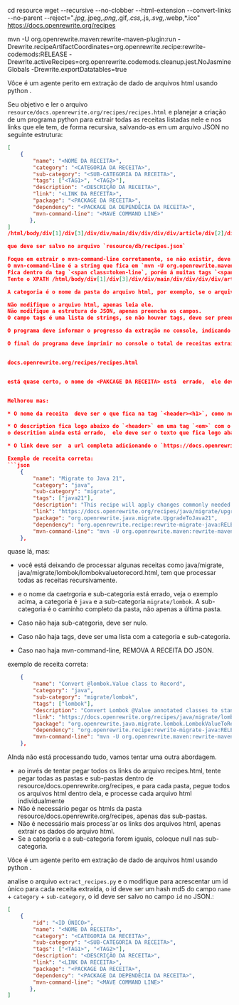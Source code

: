 cd resource
wget --recursive --no-clobber --html-extension --convert-links --no-parent --reject="*.jpg,*.jpeg,*.png,*.gif,*.css,*.js,*.svg,*.webp,*.ico" https://docs.openrewrite.org/recipes

mvn -U org.openrewrite.maven:rewrite-maven-plugin:run -Drewrite.recipeArtifactCoordinates=org.openrewrite.recipe:rewrite-codemods:RELEASE -Drewrite.activeRecipes=org.openrewrite.codemods.cleanup.jest.NoJasmineGlobals -Drewrite.exportDatatables=true


Vôce é um agente perito em extração de dado de arquivos html usando python .

Seu objetivo e ler  o arquivo `resource/docs.openrewrite.org/recipes/recipes.html` e planejar a criação de um programa python para extrair todas as receitas listadas nele e nos links que ele tem, de forma recursiva, salvando-as em um arquivo JSON no seguinte estrutura:
```json
[
    {
        "name": "<NOME DA RECEITA>",
        "category": "<CATEGORIA DA RECEITA>",
        "sub-category": "<SUB-CATEGORIA DA RECEITA>",
        "tags": ["<TAG1>", "<TAG2>"],
        "description": "<DESCRIÇÃO DA RECEITA>",
        "link": "<LINK DA RECEITA>",
        "package": "<PACKAGE DA RECEITA>",
        "dependency": "<PACKAGE DA DEPENDÊCIA DA RECEITA>",
        "mvn-command-line": "<MAVE COMMAND LINE>"
       },
]
/html/body/div[1]/div[3]/div/div/main/div/div/div/div/article/div[2]/div[2]/div/div[4]/div/div[2]/pre/code/span

que deve ser salvo no arquivo `resource/db/recipes.json`

Foque em extrair o mvn-command-line corretamente, se não existir, deve ser nulo.
O mvn-command-line é a string que fica em `mvn -U org.openrewrite.maven:rewrite-maven-plugin:run -Drewrite.recipeArtifactCoordinates=<PACKAGE DA DEPENDÊCIA DA RECEITA> -Drewrite.activeRecipes=<NOME DA RECEITA> -Drewrite.exportDatatables=true`
Fica dentro da tag `<span class=token-line`, porém á muitas tags `<span class=token-line` no html, é imperativo que o mvn-command-line seja extraído corretamente.
Tente o XPATH /html/body/div[1]/div[3]/div/div/main/div/div/div/div/article/div[2]/div[2]/div/div[4]/div/div[2]/pre/code/span para extrair o mvn-command-line, se não funcionar, tente outro XPATH.

A categoria é o nome da pasta do arquivo html, por exemplo, se o arquivo html for `docs.openrewrite.org/recipes/java/refactorings/UseStringMethods.html`, a categoria é `java` e a sub-categoria `refactorings`.

Não modifique o arquivo html, apenas leia ele.
Não modifique a estrutura do JSON, apenas preencha os campos.
O campo tags é uma lista de strings, se não houver tags, deve ser preenchido com a categoria e sub-categoria.

O programa deve informar o progresso da extração no console, indicando quantas receitas foram extraídas e quantas faltam.

O final do programa deve imprimir no console o total de receitas extraídas, quantas são open source e quantas são proprietárias, quantas receitas por categoria.


docs.openrewrite.org/recipes/recipes.html


está quase certo, o nome do <PAKCAGE DA RECEITA> está  errado,  ele deve ser o que fica em `- Drewrite.activeRecipes=<PACKAGE DA RECEITA>` no `mvn-command-line`,  vode colou o PACKAGE DA RECEITA na `desctiption`,  precisa acertar a description também


Melhorou mas:

* O nome da receita  deve ser o que fica na tag `<header><h1>`, como nesse xpath `/html/body/div[1]/div[3]/div/div/main/div/div/div/div/article/div[2]/header/h1`

* O description fica logo abaixo do `<header>` em uma tag `<em>` com o xpath `//html/body/div[1]/div[3]/div/div/main/div/div/div/div/article/div[2]/p[2]/em`
o descrition ainda está errado,  ele deve ser o texto que fica logo abaixo do nome da receita,  e não o PACKAGE DA RECEITA,  veja o exemplo:

* O link deve ser  a url completa adicionando o `https://docs.openrewrite.org/`

Exemplo de receita correta:
```json
    {
        "name": "Migrate to Java 21",
        "category": "java",
        "sub-category": "migrate",
        "tags": ["java21"],
        "description": "This recipe will apply changes commonly needed when migrating to Java 21. This recipe will also replace deprecated API with equivalents when there is a clear migration strategy. Build files will also be updated to use Java 21 as the target/source and plugins will be also be upgraded to versions that are compatible with Java 21.",
        "link": "https://docs.openrewrite.org/recipes/java/migrate/upgradetojava21.html",
        "package": "org.openrewrite.java.migrate.UpgradeToJava21",
        "dependency": "org.openrewrite.recipe:rewrite-migrate-java:RELEASE",
        "mvn-command-line": "mvn -U org.openrewrite.maven:rewrite-maven-plugin:run -Drewrite.recipeArtifactCoordinates=org.openrewrite.recipe:rewrite-migrate-java:RELEASE -Drewrite.activeRecipes=org.openrewrite.java.migrate.UpgradeToJava21 -Drewrite.exportDatatables=true"
    },
```


quase lá, mas: 
* você está deixando de processar algunas receitas  como java/migrate, java/migrate/lombok/lombokvaluetorecord.html, tem que processar todas as receitas recursivamente.  

* e o nome da caetrgoria e sub-categoria está errado,  veja o exemplo acima,  a categoria é `java` e a sub-categoria `migrate/lombok`. A sub-categoria é o caminho completo da pasta,  não apenas a última pasta.
* Caso não haja sub-categoria,  deve ser nulo.
* Caso não haja tags,  deve ser uma lista com a categoria e sub-categoria.
* Caso nao haja mvn-command-line,  REMOVA A RECEITA DO JSON.

exemplo de receita correta:
```json
    {
        "name": "Convert @lombok.Value class to Record",
        "category": "java",
        "sub-category": "migrate/lombok",
        "tags": ["lombok"],
        "description": "Convert Lombok @Value annotated classes to standard Java Records.",
        "link": "https://docs.openrewrite.org/recipes/java/migrate/lombok/lombokvaluetorecord",
        "package": "org.openrewrite.java.migrate.lombok.LombokValueToRecord",
        "dependency": "org.openrewrite.recipe:rewrite-migrate-java:RELEASE",
        "mvn-command-line": "mvn -U org.openrewrite.maven:rewrite-maven-plugin:run -Drewrite.recipeArtifactCoordinates=org.openrewrite.recipe:rewrite-migrate-java:RELEASE -Drewrite.activeRecipes=org.openrewrite.java.migrate.lombok.LombokValueToRecord -Drewrite.exportDatatables=true"
    },
```


AInda não está processando tudo, vamos tentar uma outra abordagem.
* ao invés de tentar pegar todos os links do arquivo recipes.html,  tente pegar todas as pastas e sub-pastas dentro de resource/docs.openrewrite.org/recipes,  e para cada pasta,  pegue todos os arquivos html dentro dela,  e processe cada arquivo html individualmente 
* Não é necessário pegar os htmls da pasta resource/docs.openrewrite.org/recipes,  apenas das sub-pastas.
* Não é necessário mais process´ar os links dos arquivos html,  apenas extrair os dados do arquivo html.
* Se a categoria e a sub-categoria forem iguais, coloque null nas sub-categoria.




Vôce é um agente perito em extração de dado de arquivos html usando python .

analise o arquivo  `extract_recipes.py`  e o modifique para acrescentar um id único para cada receita extraída,  o id deve ser um hash md5 do campo `name` + `category` + `sub-category`,  o id deve ser salvo no campo `id` no JSON.:

```json
[
    {
        "id": "<ID ÚNICO>",
        "name": "<NOME DA RECEITA>",
        "category": "<CATEGORIA DA RECEITA>",
        "sub-category": "<SUB-CATEGORIA DA RECEITA>",
        "tags": ["<TAG1>", "<TAG2>"],
        "description": "<DESCRIÇÃO DA RECEITA>",
        "link": "<LINK DA RECEITA>",
        "package": "<PACKAGE DA RECEITA>",
        "dependency": "<PACKAGE DA DEPENDÊCIA DA RECEITA>",
        "mvn-command-line": "<MAVE COMMAND LINE>"
       },
]
```